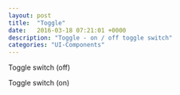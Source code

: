 ```yaml
---
layout: post
title:  "Toggle"
date:   2016-03-18 07:21:01 +0000
description: "Toggle - on / off toggle switch"
categories: "UI-Components"
---
```

<label for="">Toggle switch (off)</label>
<div class="toggle"></div>

<label for="">Toggle switch (on)</label>
<div class="toggle toggle--active"></div>
